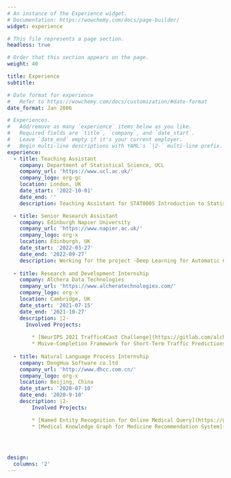 ```yaml
---
# An instance of the Experience widget.
# Documentation: https://wowchemy.com/docs/page-builder/
widget: experience

# This file represents a page section.
headless: true

# Order that this section appears on the page.
weight: 40

title: Experience
subtitle:

# Date format for experience
#   Refer to https://wowchemy.com/docs/customization/#date-format
date_format: Jan 2006

# Experiences.
#   Add/remove as many `experience` items below as you like.
#   Required fields are `title`, `company`, and `date_start`.
#   Leave `date_end` empty if it's your current employer.
#   Begin multi-line descriptions with YAML's `|2-` multi-line prefix.
experience:
  - title: Teaching Assistant 
    company: Department of Statistical Science, UCL
    company_url: 'https://www.ucl.ac.uk/'
    company_logo: org-gc
    location: London, UK
    date_start: '2022-10-01'
    date_end: ''
    description: Teaching Assistant for STAT0005 Introduction to Statistical Inference

  - title: Senior Research Assistant
    company: Edinburgh Napier University 
    company_url: 'https://www.napier.ac.uk/'
    company_logo: org-x
    location: Edinburgh, UK
    date_start: '2022-03-27'
    date_end: '2022-09-27'
    description: Working for the project -Deep Learning for Automatic Cell Counting with High-Resolution Medical Image.
  
  - title: Research and Development Internship
    company: Alchera Data Technologies
    company_url: 'https://www.alcheratechnologies.com/'
    company_logo: org-x
    location: Cambridge, UK
    date_start: '2021-07-15'
    date_end: '2021-10-27'
    description: |2-
      Involved Projects:
        
        * [NeurIPS 2021 Traffic4Cast Challenge](https://gitlab.com/alchera/alchera-traffic4cast-2021) 
        * Moive-Completion Framework for Short-Term Traffic Predictions.
  
  - title: Natural Language Process Internship
    company: DongHua Software co.ltd
    company_url: 'http://www.dhcc.com.cn/'
    company_logo: org-x
    location: Beijing, China
    date_start: '2020-07-10'
    date_end: '2020-9-10'
    description: |2-
        Involved Projects:

        * [Named Entity Recognition for Online Medical Query](https://github.com/yyimingucl/NER-MEDICAL-QUERY)
        * [Medical Knowledge Graph for Medicine Recommendation System](https://github.com/yyimingucl/Medical_KG)

    
      

design:
  columns: '2'
---
```

